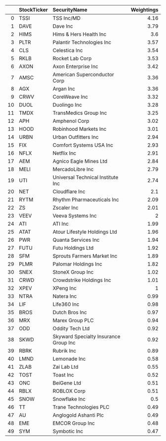 |    | StockTicker   | SecurityName                          |   Weightings |
|---:|:--------------|:--------------------------------------|-------------:|
|  0 | TSSI          | TSS Inc/MD                            |         4.16 |
|  1 | DAVE          | Dave Inc                              |         3.79 |
|  2 | HIMS          | Hims & Hers Health Inc                |         3.6  |
|  3 | PLTR          | Palantir Technologies Inc             |         3.57 |
|  4 | CLS           | Celestica Inc                         |         3.54 |
|  5 | RKLB          | Rocket Lab Corp                       |         3.53 |
|  6 | AXON          | Axon Enterprise Inc                   |         3.42 |
|  7 | AMSC          | American Superconductor Corp          |         3.36 |
|  8 | AGX           | Argan Inc                             |         3.36 |
|  9 | CRWV          | CoreWeave Inc                         |         3.32 |
| 10 | DUOL          | Duolingo Inc                          |         3.28 |
| 11 | TMDX          | TransMedics Group Inc                 |         3.25 |
| 12 | APH           | Amphenol Corp                         |         3.02 |
| 13 | HOOD          | Robinhood Markets Inc                 |         3.01 |
| 14 | URBN          | Urban Outfitters Inc                  |         2.94 |
| 15 | FIX           | Comfort Systems USA Inc               |         2.93 |
| 16 | NFLX          | Netflix Inc                           |         2.91 |
| 17 | AEM           | Agnico Eagle Mines Ltd                |         2.84 |
| 18 | MELI          | MercadoLibre Inc                      |         2.79 |
| 19 | UTI           | Universal Technical Institute Inc     |         2.74 |
| 20 | NET           | Cloudflare Inc                        |         2.1  |
| 21 | RYTM          | Rhythm Pharmaceuticals Inc            |         2.09 |
| 22 | ZS            | Zscaler Inc                           |         2.01 |
| 23 | VEEV          | Veeva Systems Inc                     |         2    |
| 24 | ATI           | ATI Inc                               |         1.99 |
| 25 | ATAT          | Atour Lifestyle Holdings Ltd          |         1.96 |
| 26 | PWR           | Quanta Services Inc                   |         1.94 |
| 27 | FUTU          | Futu Holdings Ltd                     |         1.92 |
| 28 | SFM           | Sprouts Farmers Market Inc            |         1.89 |
| 29 | PLMR          | Palomar Holdings Inc                  |         1.82 |
| 30 | SNEX          | StoneX Group Inc                      |         1.02 |
| 31 | CRWD          | Crowdstrike Holdings Inc              |         1.01 |
| 32 | XPEV          | XPeng Inc                             |         1    |
| 33 | NTRA          | Natera Inc                            |         0.99 |
| 34 | LIF           | Life360 Inc                           |         0.98 |
| 35 | BROS          | Dutch Bros Inc                        |         0.97 |
| 36 | MRX           | Marex Group PLC                       |         0.94 |
| 37 | ODD           | Oddity Tech Ltd                       |         0.92 |
| 38 | SKWD          | Skyward Specialty Insurance Group Inc |         0.92 |
| 39 | RBRK          | Rubrik Inc                            |         0.89 |
| 40 | LMND          | Lemonade Inc                          |         0.58 |
| 41 | ZLAB          | Zai Lab Ltd                           |         0.55 |
| 42 | TOST          | Toast Inc                             |         0.52 |
| 43 | ONC           | BeiGene Ltd                           |         0.51 |
| 44 | RBLX          | ROBLOX Corp                           |         0.51 |
| 45 | SNOW          | Snowflake Inc                         |         0.5  |
| 46 | TT            | Trane Technologies PLC                |         0.49 |
| 47 | AU            | Anglogold Ashanti Plc                 |         0.49 |
| 48 | EME           | EMCOR Group Inc                       |         0.48 |
| 49 | SYM           | Symbotic Inc                          |         0.47 |